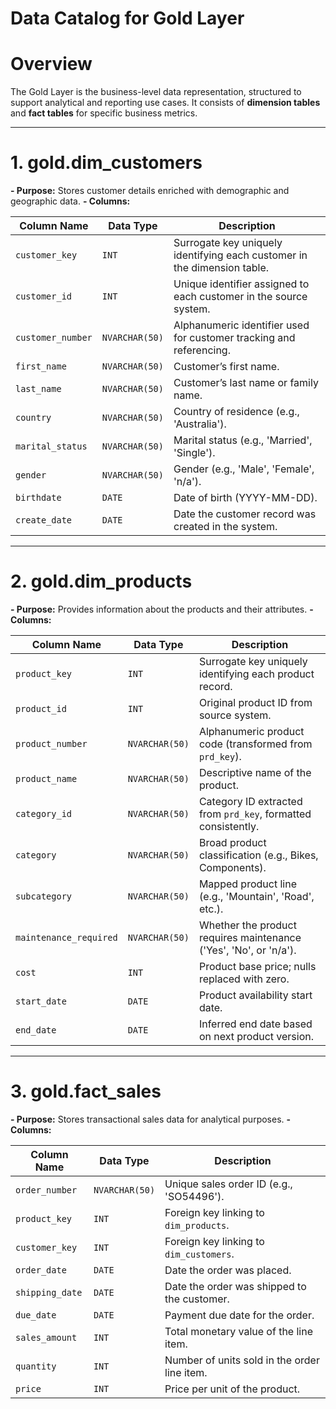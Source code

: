 # Data Catalog for Gold Layer

# Overview

The Gold Layer is the business-level data representation, structured to support analytical and reporting use cases. It consists of **dimension tables** and **fact tables** for specific business metrics.

------------------------------------------------------------------------------------------------------------------------------------------------------------------------------------------------------------------

# 1. gold.dim_customers

**- Purpose:** Stores customer details enriched with demographic and geographic data.
**- Columns:** 

| **Column Name**   | **Data Type**  | **Description**                                                          |
| ----------------- | -------------- | ------------------------------------------------------------------------ |
| `customer_key`    | `INT`          | Surrogate key uniquely identifying each customer in the dimension table. |
| `customer_id`     | `INT`          | Unique identifier assigned to each customer in the source system.        |
| `customer_number` | `NVARCHAR(50)` | Alphanumeric identifier used for customer tracking and referencing.      |
| `first_name`      | `NVARCHAR(50)` | Customer’s first name.                                                   |
| `last_name`       | `NVARCHAR(50)` | Customer’s last name or family name.                                     |
| `country`         | `NVARCHAR(50)` | Country of residence (e.g., 'Australia').                                |
| `marital_status`  | `NVARCHAR(50)` | Marital status (e.g., 'Married', 'Single').                              |
| `gender`          | `NVARCHAR(50)` | Gender (e.g., 'Male', 'Female', 'n/a').                                  |
| `birthdate`       | `DATE`         | Date of birth (YYYY-MM-DD).                                              |
| `create_date`     | `DATE`         | Date the customer record was created in the system.                      |

------------------------------------------------------------------------------------------------------------------------------------------------------------------------------------------------------------------

# 2. gold.dim_products

**- Purpose:** Provides information about the products and their attributes.
**- Columns:**

| **Column Name**        | **Data Type**  | **Description**                                                   |
| ---------------------- | -------------- | ----------------------------------------------------------------- |
| `product_key`          | `INT`          | Surrogate key uniquely identifying each product record.           |
| `product_id`           | `INT`          | Original product ID from source system.                           |
| `product_number`       | `NVARCHAR(50)` | Alphanumeric product code (transformed from `prd_key`).           |
| `product_name`         | `NVARCHAR(50)` | Descriptive name of the product.                                  |
| `category_id`          | `NVARCHAR(50)` | Category ID extracted from `prd_key`, formatted consistently.     |
| `category`             | `NVARCHAR(50)` | Broad product classification (e.g., Bikes, Components).           |
| `subcategory`          | `NVARCHAR(50)` | Mapped product line (e.g., 'Mountain', 'Road', etc.).             |
| `maintenance_required` | `NVARCHAR(50)` | Whether the product requires maintenance ('Yes', 'No', or 'n/a'). |
| `cost`                 | `INT`          | Product base price; nulls replaced with zero.                     |
| `start_date`           | `DATE`         | Product availability start date.                                  |
| `end_date`             | `DATE`         | Inferred end date based on next product version.                  |

------------------------------------------------------------------------------------------------------------------------------------------------------------------------------------------------------------------

# 3. gold.fact_sales

**- Purpose:** Stores transactional sales data for analytical purposes.
**- Columns:**

| **Column Name** | **Data Type**  | **Description**                              |
| --------------- | -------------- | -------------------------------------------- |
| `order_number`  | `NVARCHAR(50)` | Unique sales order ID (e.g., 'SO54496').     |
| `product_key`   | `INT`          | Foreign key linking to `dim_products`.       |
| `customer_key`  | `INT`          | Foreign key linking to `dim_customers`.      |
| `order_date`    | `DATE`         | Date the order was placed.                   |
| `shipping_date` | `DATE`         | Date the order was shipped to the customer.  |
| `due_date`      | `DATE`         | Payment due date for the order.              |
| `sales_amount`  | `INT`          | Total monetary value of the line item.       |
| `quantity`      | `INT`          | Number of units sold in the order line item. |
| `price`         | `INT`          | Price per unit of the product.               |
